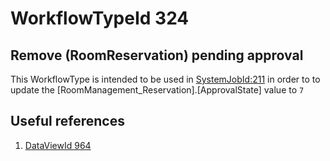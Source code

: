 # WorkflowTypeId 324
## Remove (RoomReservation) pending approval
This WorkflowType is intended to be used in [SystemJobId:211](https://rock.vrl.church/admin/system/jobs/211) in order to to update the [RoomManagement_Reservation].[ApprovalState] value to `7`

## Useful references
1. [DataViewId 964](../../DataViews/DataViewId_964/README.md)